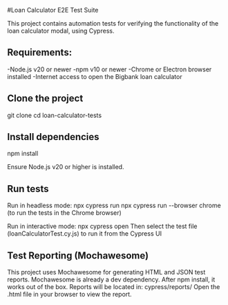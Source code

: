 #Loan Calculator E2E Test Suite

This project contains automation tests for verifying the functionality of the loan calculator modal, using Cypress.

## Requirements:
-Node.js v20 or newer
-npm v10 or newer
-Chrome or Electron browser installed
-Internet access to open the Bigbank loan calculator

## Clone the project
git clone 
cd loan-calculator-tests

## Install dependencies
npm install

Ensure Node.js v20 or higher is installed.

## Run tests
Run in headless mode:
npx cypress run
npx cypress run --browser chrome  (to run the tests in the Chrome browser)

Run in interactive mode:
npx cypress open
Then select the test file (loanCalculatorTest.cy.js) to run it from the Cypress UI

## Test Reporting (Mochawesome)
This project uses Mochawesome for generating HTML and JSON test reports. Mochawesome is already a dev dependency. After npm install, it works out of the box.
Reports will be located in:
cypress/reports/
Open the .html file in your browser to view the report.
